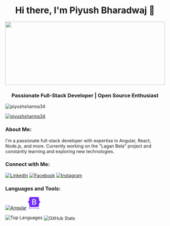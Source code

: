 <h1 align="center">Hi there, I'm Piyush Bharadwaj 👋</h1>
<img align="center" src="https://i.pinimg.com/originals/d4/81/f3/d481f3c72e283309071f79e01b05c06d.gif" width="100%" height="200"/>

<h3 align="center">Passionate Full-Stack Developer | Open Source Enthusiast</h3>

<p align="left"> <img src="https://komarev.com/ghpvc/?username=piyushsharma34&label=Profile%20views&color=0e75b6&style=flat" alt="piyushsharma34" /> </p>

<p align="left"> <a href="https://github.com/ryo-ma/github-profile-trophy"><img src="https://github-profile-trophy.vercel.app/?username=piyushsharma34" alt="piyushsharma34" /></a> </p>

<h3 align="left">About Me:</h3>
<p>I'm a passionate full-stack developer with expertise in Angular, React, Node.js, and more. Currently working on the "Lagan Bela" project and constantly learning and exploring new technologies.</p>

<h3 align="left">Connect with Me:</h3>
<p align="left">
  <a href="https://linkedin.com/in/piyush-bhardawaj-690503257/" target="_blank"><img src="https://raw.githubusercontent.com/rahuldkjain/github-profile-readme-generator/master/src/images/icons/Social/linked-in-alt.svg" alt="LinkedIn" height="30" width="40" /></a>
  <a href="https://facebook.com/profile.php?id=100071512746329" target="_blank"><img src="https://raw.githubusercontent.com/rahuldkjain/github-profile-readme-generator/master/src/images/icons/Social/facebook.svg" alt="Facebook" height="30" width="40" /></a>
  <a href="https://instagram.com/piyush_bharadwaj9602" target="_blank"><img src="https://raw.githubusercontent.com/rahuldkjain/github-profile-readme-generator/master/src/images/icons/Social/instagram.svg" alt="Instagram" height="30" width="40" /></a>
</p>

<h3 align="left">Languages and Tools:</h3>
<p align="left">
  <a href="https://angular.io" target="_blank" rel="noreferrer"><img src="https://angular.io/assets/images/logos/angular/angular.svg" alt="Angular" width="40" height="40"/></a>
  <a href="https://getbootstrap.com" target="_blank" rel="noreferrer"><img src="https://raw.githubusercontent.com/devicons/devicon/master/icons/bootstrap/bootstrap-plain-wordmark.svg" alt="Bootstrap" width="40" height="40"/></a>
  <!-- Add more icons and categorize them -->
</p>

<p><img align="left" src="https://github-readme-stats.vercel.app/api/top-langs?username=piyushsharma34&show_icons=true&locale=en&layout=compact" alt="Top Languages" /></p>

<p>&nbsp;<img align="center" src="https://github-readme-stats.vercel.app/api?username=piyushsharma34&show_icons=true&locale=en" alt="GitHub Stats" /></p>
